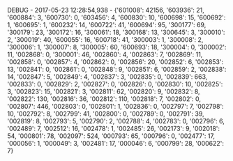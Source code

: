 DEBUG - 2017-05-23 12:28:54,938 - {'601008': 42156, '603936': 21, '600884': 3, '600730': 0, '603456': 4, '600830': 10, '600698': 15, '600692': 1, '600695': 1, '600232': 14, '600722': 41, '600694': 95, '300177': 69, '300179': 23, '300172': 16, '300061': 18, '300168': 13, '300645': 3, '300010': 2, '300019': 40, '600055': 16, '600718': 41, '300003': 1, '300008': 2, '300006': 1, '300007': 8, '300005': 60, '600693': 18, '300004': 0, '300002': 11, '002868': 0, '300001': 46, '002860': 4, '002863': 7, '002869': 11, '002858': 0, '002857': 4, '002862': 0, '002856': 20, '002852': 6, '002853': 13, '002841': 0, '002861': 0, '002848': 9, '002851': 6, '002859': 2, '002838': 14, '002847': 5, '002849': 4, '002837': 3, '002835': 0, '002839': 663, '002833': 0, '002829': 2, '002827': 0, '002826': 0, '002830': 10, '002825': 3, '002823': 15, '002821': 3, '002811': 62, '002820': 9, '002832': 8, '002822': 130, '002816': 36, '002812': 110, '002818': 7, '002802': 0, '002807': 446, '002803': 0, '002801': 1, '002836': 0, '002797': 7, '002798': 10, '002792': 8, '002799': 41, '002800': 0, '002789': 0, '002791': 39, '002819': 8, '002793': 5, '002790': 2, '002788': 4, '002783': 0, '002796': 6, '002489': 7, '002512': 16, '002478': 1, '002485': 26, '002173': 9, '002018': 54, '000801': 78, '002097': 524, '000793': 65, '000796': 0, '002477': 17, '000056': 1, '000049': 3, '002481': 17, '000046': 6, '000799': 28, '000622': 7}
